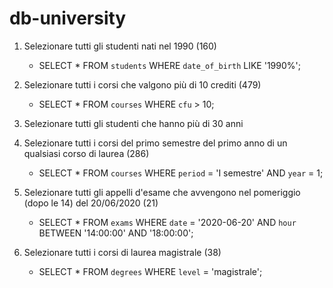 # db-university

1. Selezionare tutti gli studenti nati nel 1990 (160)
    - SELECT * FROM `students` WHERE `date_of_birth` LIKE '1990%';

2. Selezionare tutti i corsi che valgono più di 10 crediti (479)
    - SELECT * FROM `courses` WHERE `cfu` > 10;
  
3.  Selezionare tutti gli studenti che hanno più di 30 anni
    
  
4. Selezionare tutti i corsi del primo semestre del primo anno di un qualsiasi corso di
laurea (286)
    - SELECT * FROM `courses` WHERE `period` = 'I semestre' AND `year` = 1;

5. Selezionare tutti gli appelli d'esame che avvengono nel pomeriggio (dopo le 14) del
20/06/2020 (21)
    - SELECT * FROM `exams` WHERE `date` = '2020-06-20' AND `hour` BETWEEN '14:00:00' AND '18:00:00';

6. Selezionare tutti i corsi di laurea magistrale (38)
    - SELECT * FROM `degrees` WHERE `level` = 'magistrale';
  

   
